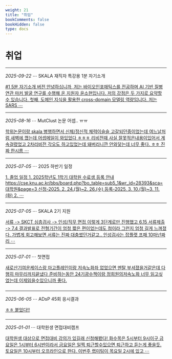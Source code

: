```yaml
---
weight: 21
title: "취업"
bookComments: false
bookHidden: false
type: docs
---
```


# 취업

---

*2025-09-22* ⋯ SKALA 재직자 특강용 1분 자기소개

[#1 5분 자기소개 버전 안녕하십니까, 저는 바이오인포매틱스를 전공하며 AI 기반 질병 연관 마커 발굴 연구를 수행해 온 지원자 윤소현입니다. 저의 강점은 두 가지로 요약할 수 있습니다. 첫째, 도메인 지식을 활용한 cross-domain 모델링 역량입니다. 저는 SARS ⋯](https://yshghid.github.io/docs/study/career/career8/)

---

*2025-08-16* ⋯ MutClust 논문 어셉.. ㅠㅠ

[학위논문이랑 skala 병행하면서 신체/정신적 체력이슬슬 고갈되던중이었는데 여느날처럼 새벽에 깼는데 어셉메일이 와있었다 ㅎㅎㅎ 리비전때 사실 잘못적은내용이있어서 계속걸렸었고 2차리비전 각오도 하고있었는데 돼버리니깐 안와닿는데 너무 좋다. ㅎㅎ 진짜 한시름 ⋯](https://yshghid.github.io/docs/study/career/career7/)

---

*2025-07-05* ⋯ 2025 하반기 일정

[1. 졸업 일정 1. 2025학년도 1학기 대학원 수료생 등록 안내 https://cse.knu.ac.kr/bbs/board.php?bo_table=sub5_1&wr_id=28393&sca=대학원&page=3 신청-2025. 2. 24.(월)~2. 26.(수) 등록-2025. 3. 10.(월)~3. 11.(화) 2. ⋯](https://yshghid.github.io/docs/study/career/career6/)

---

*2025-07-05* ⋯ SKALA 2기 지원

[서류 -> SKCT 심층검사 -> 인성/직무 면접 이렇게 3단계로만 진행했고 6.15 서류제출 -> 7.4 결과발표로 전형기간이 엄청 짧은 편이었는데도 첨이라 그런지 엄청 길게 느껴졌다. 가볍게 회고해보면 서류는 진짜 대충썼던거같고.. 인성검사는 잡플랫 프패 10마넌짜리 ⋯](https://yshghid.github.io/docs/study/career/career4/)

---

*2025-07-01* ⋯ 첫면접

[새로산기여운케이스랑 마고플레인이랑 저속노화좌 없었으면 멘탈 부셔졌을거같은데 다행히 마무리까지끝냈다 준비하는동안 24기광수책이랑 정희원의저속노화 너무 읽고싶었는데 이제읽을수있으니까 좋다.](https://yshghid.github.io/docs/study/career/career5/)

#####

---

*2025-06-05* ⋯ ADsP 45회 응시결과

[ㅎㅎ 붙었다!!](https://yshghid.github.io/docs/study/tech/tech15/)

####

---

*2025-01-01* ⋯ 대학원생 면접대비캠프

[대학원생 대상으로 면접대비 강의가 있길래 신청해봤다! 화수목은 5시부터 9시이구 금요일은 1시부터 6시반이라서 금요일은 일찍 퇴근할수있으면 퇴근하고 듣는게 좋을듯. 토요일은 10시부터 오프라인으로 한다. 이번주 랩미팅이 목요일 2시에 있고 ⋯](https://yshghid.github.io/docs/study/bioinformatics/bi12/)

#

